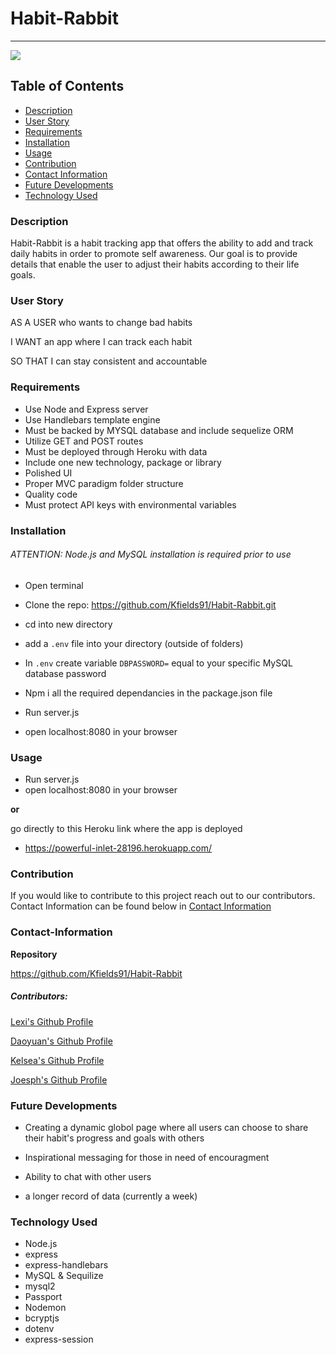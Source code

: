 # Habit-Rabbit

---

<a href="https://img.shields.io/badge/License-MIT-brightgreen"><img src="https://img.shields.io/badge/License-MIT-brightgreen"></a>

## Table of Contents

- [Description](#description)
- [User Story](#User-Story)
- [Requirements](#Requirements)
- [Installation](#installation)
- [Usage](#usage)
- [Contribution](#contribution)
- [Contact Information](#contact-information)
- [Future Developments](#future-developments)
- [Technology Used](#Technology-Used)

### Description

Habit-Rabbit is a habit tracking app that offers the ability to add and track daily habits in order to promote self awareness. Our goal is to provide details that enable the user to adjust their habits according to their life goals.

### User Story

AS A USER who wants to change bad habits

I WANT an app where I can track each habit

SO THAT I can stay consistent and accountable

### Requirements

- Use Node and Express server
- Use Handlebars template engine
- Must be backed by MYSQL database and include sequelize ORM
- Utilize GET and POST routes
- Must be deployed through Heroku with data
- Include one new technology, package or library
- Polished UI
- Proper MVC paradigm folder structure
- Quality code
- Must protect API keys with environmental variables

### Installation

###### ATTENTION: Node.js and MySQL installation is required prior to use

- Open terminal
- Clone the repo: https://github.com/Kfields91/Habit-Rabbit.git
- cd into new directory
- add a `.env` file into your directory (outside of folders)

- In `.env` create variable `DBPASSWORD=` equal to your specific MySQL database password
- Npm i all the required dependancies in the package.json file
- Run server.js
- open localhost:8080 in your browser

### Usage

- Run server.js
- open localhost:8080 in your browser

<b> or </b>

go directly to this Heroku link where the app is deployed

- https://powerful-inlet-28196.herokuapp.com/

### Contribution

If you would like to contribute to this project reach out to our contributors. Contact Information can be found below in [Contact Information](#contact-information)

### Contact-Information

<b>Repository</b>

https://github.com/Kfields91/Habit-Rabbit

##### Contributors:

[Lexi's Github Profile](https://github.com/puakehaulani)

[Daoyuan's Github Profile](https://github.com/lincguo93)

[Kelsea's Github Profile](https://github.com/KFields91)

[Joesph's Github Profile](https://github.com/JoeyFlygare)

### Future Developments

- Creating a dynamic globol page where all users can choose to share their habit's progress and goals with others

- Inspirational messaging for those in need of encouragment
- Ability to chat with other users
- a longer record of data (currently a week)

### Technology Used

- Node.js
- express
- express-handlebars
- MySQL & Sequilize
- mysql2
- Passport
- Nodemon
- bcryptjs
- dotenv
- express-session
